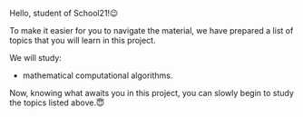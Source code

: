 Hello, student of School21!😉

To make it easier for you to navigate the material, we have prepared a list of topics that you will learn in this project. 

We will study: 
- mathematical computational algorithms.

Now, knowing what awaits you in this project, you can slowly begin to study the topics listed above.😇
